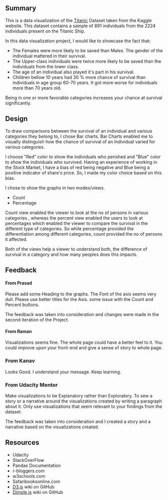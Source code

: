 ## Summary

This is a data visualization of the [Titanic](https://www.kaggle.com/c/titanic)
Dataset taken from the Kaggle website. This dataset contains a sample of 891
individuals from the 2224 individuals present on the Titanic Ship.

In this data visualization project, I would like to showcase the fact
that:

* The Females were more likely to be saved than Males. The gender of the
individual mattered in their survival.
* The Upper-class individuals were twice more likely to be saved than the
individuals from the lower class.
* The age of an individual also played it's part in his survival.
* Children bellow 10 years had 30 % more chance of survival than individuals in
age group 60-70 years. It got more worse for individuals more than 70 years old.

Being in one or more favorable categories increases your chance at survival
significantly.

## Design

To draw comparisons between the survival of an individual and various categories
they belong to, I chose Bar charts. Bar Charts enabled me to visually
distinguish how the chance of survival of an Individual varied for various
categories.

I choose "Red" color to show the individuals who perished and "Blue" color to
show the individuals who survived. Having an experience of working in the Stock
Market, I have a bias of red being negative and Blue being a positive indicator
of share's price. So, I made my color choice based on this bias.

I chose to show the graphs in two modes/views.

* Count
* Percentage

Count view enabled the viewer to look at the no of persons in various categories
, whereas the percent view enabled the users to look at percentages which
enabled the viewer to compare the survival in the different type of categories.
So while percentage provided the differentiation among different categories,
count provided the no of persons it affected.

Both of the views help a viewer to understand both, the difference of survival
in a category and how many peoples does this impacts.


## Feedback

#### From Prasad
Please add some Heading to the graphs. The Font of the axis seems very dull.
Please use better titles for the Axis. some issue with the Count and Percent
buttons.

The feedback was taken into consideration and changes were made in the second
iteration of the Project.

#### From Raman

Visualizations seems fine. The whole page could have a better feel to it. You
could improve upon your front-end and give a sense of story to whole page.

### From Kanav

Looks Good. I understand your message. Keep learning.

### From Udacity Mentor

Make visualizations to be Explanatory rather than Exploratory. To sew a story or
a narrative around the visualizations created by writing a paragraph about it.
Only use visualizations that seem relevant to your findings from the dataset.

The feedback was taken into consideration and I created a story and a narrative
based on the visualizations created.

## Resources

* Udacity
* StackOverFlow
* Pandas Documentation
* r-bloggers.com
* w3schools.com
* Safaribooksonline.com
* [D3.js](https://github.com/d3/d3/wiki) wiki on GitHub
* [Dimple.js](https://github.com/PMSI-AlignAlytics/dimple/wiki) wiki on GitHub
